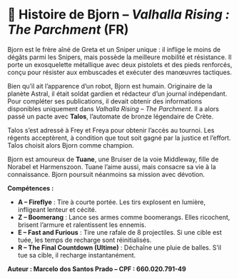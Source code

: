 # 📜 Histoire de Bjorn – *Valhalla Rising : The Parchment* (FR)

Bjorn est le frère aîné de Greta et un Sniper unique : il inflige le moins de dégâts parmi les Snipers, mais possède la meilleure mobilité et résistance. Il porte un exosquelette métallique avec deux pistolets et des pieds renforcés, conçu pour résister aux embuscades et exécuter des manœuvres tactiques.

Bien qu’il ait l’apparence d’un robot, Bjorn est humain. Originaire de la planète Astral, il était soldat gardien et rédacteur d’un journal indépendant. Pour compléter ses publications, il devait obtenir des informations disponibles uniquement dans *Valhalla Rising – The Parchment*. Il a alors passé un pacte avec **Talos**, l’automate de bronze légendaire de Crète.

Talos s’est adressé à Frey et Freya pour obtenir l’accès au tournoi. Les régents acceptèrent, à condition que tout soit gagné par la justice et l’effort. Talos choisit alors Bjorn comme champion.

Bjorn est amoureux de **Tuane**, une Bruiser de la voie Middleway, fille de Norabel et Harmenszoon. Tuane l’aime aussi, mais consacre sa vie à la connaissance. Bjorn poursuit néanmoins sa mission avec dévotion.

**Compétences :**
- **A – Fireflye** : Tire à courte portée. Les tirs explosent en lumière, infligeant lenteur et cécité.
- **Z – Boomerang** : Lance ses armes comme boomerangs. Elles ricochent, brisent l’armure et ralentissent les ennemis.
- **E – Fast and Furious** : Tire une rafale de 8 projectiles. Si une cible est tuée, les temps de recharge sont réinitialisés.
- **R – The Final Countdown (Ultime)** : Déchaîne une pluie de balles. S’il tue sa cible, il recharge instantanément.

**Auteur : Marcelo dos Santos Prado – CPF : 660.020.791-49**
